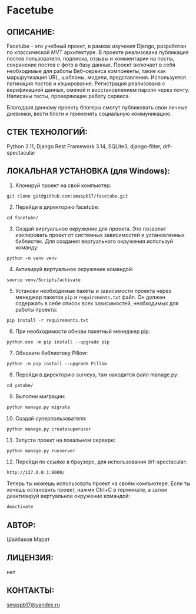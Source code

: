# Facetube
## ОПИСАНИЕ:
Facetube - это учебный проект, в рамках изучения Django, разработан по классической МVТ архитектуре. В проекте реализована публикация постов пользователя, подписка, отзывы и комментарии на посты, сохранение постов с фото в базу данных. Проект включает в себя необходимые для работы Веб-сервиса компоненты, такие как маршрутизация URL, шаблоны, модели, представления. Используется пагинация постов и кэширование. Регистрация реализована с верификацией данных, сменой и восстановлением пароля через почту. Написаны тесты, проверяющие работу сервиса.

Благодаря данному проекту блогеры смогут публиковать свои личные дневники, вести блоги и применять социальную коммуникацию. 
## СТЕК ТЕХНОЛОГИЙ:
Python 3.11, Django Rest Framework 3.14, SQLite3, django-filter, drf-spectacular   

## ЛОКАЛЬНАЯ УСТАНОВКА (для Windows):

1. Клонируй проект на свой компьютер:
```
git clone git@github.com:smaspb17/facetube.git
```
2. Перейди в директорию facetube:
```
cd facetube/
```
3. Создай виртуальное окружение для проекта. Это позволит изолировать проект от системных зависимостей и установленных библиотек. Для создания виртуального окружения используй команду:
```
python -m venv venv
```
4. Активируй виртуальное окружение командой:
```
source venv/Scripts/activate
```
5. Установи необходимые пакеты и зависимости проекта через менеджер пакетов `pip` и `requirements.txt` файл. Он должен содержать в себе список всех зависимостей, необходимых для работы проекта:
```
pip install -r requirements.txt
```
6. При необходимости обнови пакетный менеджер pip:
``` 
python.exe -m pip install --upgrade pip
```
7. Обновите библиотеку Pillow:
```
python -m pip install --upgrade Pillow
``` 
8. Перейди в директорию surveys, там находится файл manage.py:
```
cd yatube/
```
9. Выполни миграции:
```cmd
python manage.py migrate
```
10. Создай суперпользователя:
```cmd
python manage.py createsuperuser
```
11. Запусти проект на локальном сервере:
```
python manage.py runserver
```
12. Перейди по ссылке в браузере, для использования drf-spectacular:
```
http://127.0.0.1:8000/
``` 
Теперь ты можешь использовать проект на своём компьютере. Если ты хочешь остановить проект, нажми Ctrl+C в терминале, а затем деактивируй виртуальное окружение командой:
```cmd
deactivate
```

## АВТОР:

Шайбаков Марат

## ЛИЦЕНЗИЯ:

нет

## КОНТАКТЫ:

smaspb17@yandex.ru

